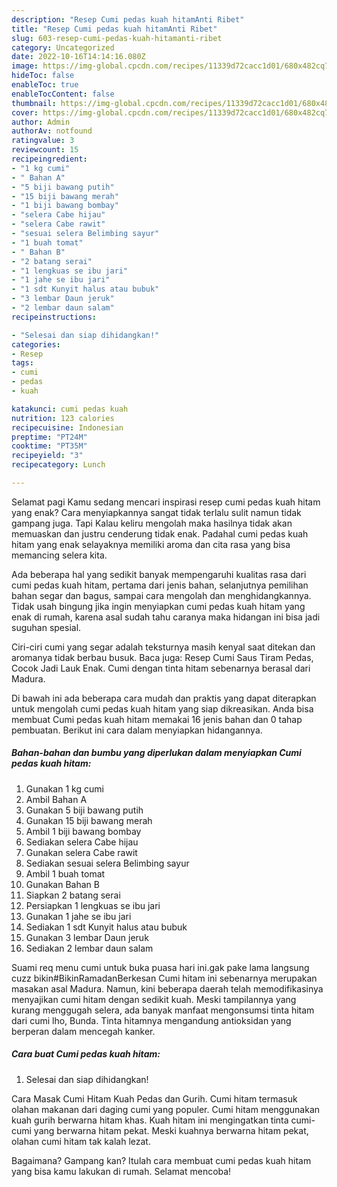 ```yaml
---
description: "Resep Cumi pedas kuah hitamAnti Ribet"
title: "Resep Cumi pedas kuah hitamAnti Ribet"
slug: 603-resep-cumi-pedas-kuah-hitamanti-ribet
category: Uncategorized
date: 2022-10-16T14:14:16.080Z
image: https://img-global.cpcdn.com/recipes/11339d72cacc1d01/680x482cq70/cumi-pedas-kuah-hitam-foto-resep-utama.jpg
hideToc: false
enableToc: true
enableTocContent: false
thumbnail: https://img-global.cpcdn.com/recipes/11339d72cacc1d01/680x482cq70/cumi-pedas-kuah-hitam-foto-resep-utama.jpg
cover: https://img-global.cpcdn.com/recipes/11339d72cacc1d01/680x482cq70/cumi-pedas-kuah-hitam-foto-resep-utama.jpg
author: Admin
authorAv: notfound
ratingvalue: 3
reviewcount: 15
recipeingredient:
- "1 kg cumi"
- " Bahan A"
- "5 biji bawang putih"
- "15 biji bawang merah"
- "1 biji bawang bombay"
- "selera Cabe hijau"
- "selera Cabe rawit"
- "sesuai selera Belimbing sayur"
- "1 buah tomat"
- " Bahan B"
- "2 batang serai"
- "1 lengkuas se ibu jari"
- "1 jahe se ibu jari"
- "1 sdt Kunyit halus atau bubuk"
- "3 lembar Daun jeruk"
- "2 lembar daun salam"
recipeinstructions:

- "Selesai dan siap dihidangkan!"
categories:
- Resep
tags:
- cumi
- pedas
- kuah

katakunci: cumi pedas kuah 
nutrition: 123 calories
recipecuisine: Indonesian
preptime: "PT24M"
cooktime: "PT35M"
recipeyield: "3"
recipecategory: Lunch

---
```



Selamat pagi Kamu sedang mencari inspirasi resep cumi pedas kuah hitam yang enak? Cara menyiapkannya sangat tidak terlalu sulit namun tidak gampang juga. Tapi Kalau keliru mengolah maka hasilnya tidak akan memuaskan dan justru cenderung tidak enak. Padahal cumi pedas kuah hitam yang enak selayaknya memiliki aroma dan cita rasa yang bisa memancing selera kita.


Ada beberapa hal yang sedikit banyak mempengaruhi kualitas rasa dari cumi pedas kuah hitam, pertama dari jenis bahan, selanjutnya pemilihan bahan segar dan bagus, sampai cara mengolah dan menghidangkannya. Tidak usah bingung jika ingin menyiapkan cumi pedas kuah hitam yang enak di rumah, karena asal sudah tahu caranya maka hidangan ini bisa jadi suguhan spesial.

Ciri-ciri cumi yang segar adalah teksturnya masih kenyal saat ditekan dan aromanya tidak berbau busuk. Baca juga: Resep Cumi Saus Tiram Pedas, Cocok Jadi Lauk Enak. Cumi dengan tinta hitam sebenarnya berasal dari Madura.


Di bawah ini ada beberapa cara mudah dan praktis yang dapat diterapkan untuk mengolah cumi pedas kuah hitam yang siap dikreasikan. Anda bisa membuat Cumi pedas kuah hitam memakai 16 jenis bahan dan 0 tahap pembuatan. Berikut ini cara dalam menyiapkan hidangannya.

<!--inarticleads1-->

##### Bahan-bahan dan bumbu yang diperlukan dalam menyiapkan Cumi pedas kuah hitam:

1. Gunakan 1 kg cumi
1. Ambil  Bahan A
1. Gunakan 5 biji bawang putih
1. Gunakan 15 biji bawang merah
1. Ambil 1 biji bawang bombay
1. Sediakan selera Cabe hijau
1. Gunakan selera Cabe rawit
1. Sediakan sesuai selera Belimbing sayur
1. Ambil 1 buah tomat
1. Gunakan  Bahan B
1. Siapkan 2 batang serai
1. Persiapkan 1 lengkuas se ibu jari
1. Gunakan 1 jahe se ibu jari
1. Sediakan 1 sdt Kunyit halus atau bubuk
1. Gunakan 3 lembar Daun jeruk
1. Sediakan 2 lembar daun salam


Suami req menu cumi untuk buka puasa hari ini.gak pake lama langsung cuzz bikin#BikinRamadanBerkesan Cumi hitam ini sebenarnya merupakan masakan asal Madura. Namun, kini beberapa daerah telah memodifikasinya menyajikan cumi hitam dengan sedikit kuah. Meski tampilannya yang kurang menggugah selera, ada banyak manfaat mengonsumsi tinta hitam dari cumi lho, Bunda. Tinta hitamnya mengandung antioksidan yang berperan dalam mencegah kanker. 

<!--inarticleads2-->

##### Cara buat Cumi pedas kuah hitam:


1. Selesai dan siap dihidangkan!

Cara Masak Cumi Hitam Kuah Pedas dan Gurih. Cumi hitam termasuk olahan makanan dari daging cumi yang populer. Cumi hitam menggunakan kuah gurih berwarna hitam khas. Kuah hitam ini mengingatkan tinta cumi-cumi yang berwarna hitam pekat. Meski kuahnya berwarna hitam pekat, olahan cumi hitam tak kalah lezat. 

Bagaimana? Gampang kan? Itulah cara membuat cumi pedas kuah hitam yang bisa kamu lakukan di rumah. Selamat mencoba!
